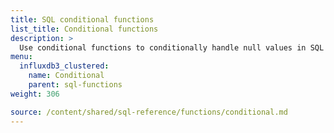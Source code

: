 ```yaml
---
title: SQL conditional functions
list_title: Conditional functions
description: >
  Use conditional functions to conditionally handle null values in SQL queries.
menu:
  influxdb3_clustered:
    name: Conditional
    parent: sql-functions    
weight: 306

source: /content/shared/sql-reference/functions/conditional.md
---
```


<!-- 
The content of this page is at /content/shared/sql-reference/functions/conditional.md
-->
